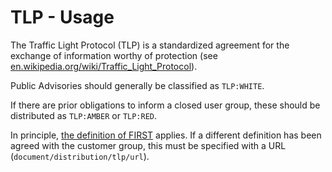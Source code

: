 # TLP - Usage

The Traffic Light Protocol (TLP) is a standardized agreement for the exchange of information worthy of protection
(see [en.wikipedia.org/wiki/Traffic_Light_Protocol](https://en.wikipedia.org/wiki/Traffic_Light_Protocol)).

Public Advisories should generally be classified as `TLP:WHITE`.

If there are prior obligations to inform a closed user group, these should be distributed as `TLP:AMBER` or `TLP:RED`.

In principle, [the definition of FIRST](https://www.first.org/tlp/) applies.
If a different definition has been agreed with the customer group, this must be specified with a URL (`document/distribution/tlp/url`).

